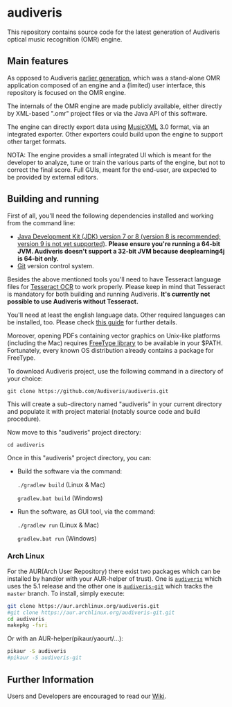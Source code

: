 # audiveris

This repository contains source code for the latest generation of Audiveris optical
music recognition (OMR) engine.

## Main features

As opposed to Audiveris [earlier generation][6], which was a stand-alone OMR application composed
of an engine and a (limited) user interface, this repository is focused on the OMR engine.

The internals of the OMR engine are made publicly available, either directly by XML-based ".omr" 
project files or via the Java API of this software.

The engine can directly export data using [MusicXML][8] 3.0 format, via an integrated exporter.
Other exporters could build upon the engine to support other target formats.

NOTA: The engine provides a small integrated UI which is meant for the developer to analyze, 
tune or train the various parts of the engine, but not to correct the final score.
Full GUIs, meant for the end-user, are expected to be provided by external editors.

## Building and running

First of all, you'll need the following dependencies installed and working from
the command line:

+ [Java Development Kit (JDK) version 7 or 8 (version 8 is recommended; version 9 is not yet supported)][1].
  **Please ensure you're running a 64-bit JVM. Audiveris doesn't support a 32-bit
  JVM because deeplearning4j is 64-bit only.**
+ [Git](https://git-scm.com) version control system.

Besides the above mentioned tools you'll need to have Tesseract language files for
[Tesseract OCR][2] to work properly. Please keep in mind that Tesseract is mandatory
for both building and running Audiveris. __It's currently not possible to use
Audiveris without Tesseract.__

You'll need at least the english language data. Other required languages can be
installed, too. Please check [this guide][3] for further details.

Moreover, opening PDFs containing vector graphics on Unix-like platforms
(including the Mac) requires [FreeType library][4] to be available in your $PATH.
Fortunately, every known OS distribution already contains a package for FreeType.

To download Audiveris project, use the following command in a directory of your choice:

`git clone https://github.com/Audiveris/audiveris.git` 

This will create a sub-directory named "audiveris" in your current directory and populate it with
project material (notably source code and build procedure). 

Now move to this "audiveris" project directory:

`cd audiveris` 

Once in this "audiveris" project directory, you can:

* Build the software via the command:

    `./gradlew build` (Linux & Mac)

    `gradlew.bat build` (Windows)

* Run the software, as GUI tool, via the command:

    `./gradlew run` (Linux & Mac)

    `gradlew.bat run` (Windows)

### Arch Linux
For the AUR(Arch User Repository) there exist two packages which can be installed by hand(or with your AUR-helper of trust). One is [`audiveris`](https://aur.archlinux.org/packages/audiveris) which uses the 5.1 release and the other one is [`audiveris-git`](https://aur.archlinux.org/packages/audiveris-git) which tracks the `master` branch. To install, simply execute:
```bash
git clone https://aur.archlinux.org/audiveris.git
#git clone https://aur.archlinux.org/audiveris-git.git
cd audiveris
makepkg -fsri
```
Or with an AUR-helper(pikaur/yaourt/...):
```bash
pikaur -S audiveris
#pikaur -S audiveris-git
```

## Further Information

Users and Developers are encouraged to read our [Wiki][5].

[1]: http://www.oracle.com/technetwork/java/javase/downloads/index.html
[2]: https://github.com/tesseract-ocr/tesseract
[3]: https://github.com/tesseract-ocr/tesseract/wiki
[4]: https://www.freetype.org
[5]: https://github.com/Audiveris/audiveris/wiki
[6]: https://github.com/Audiveris/audiveris-eg
[7]: https://github.com/Audiveris
[8]: http://www.musicxml.com/
